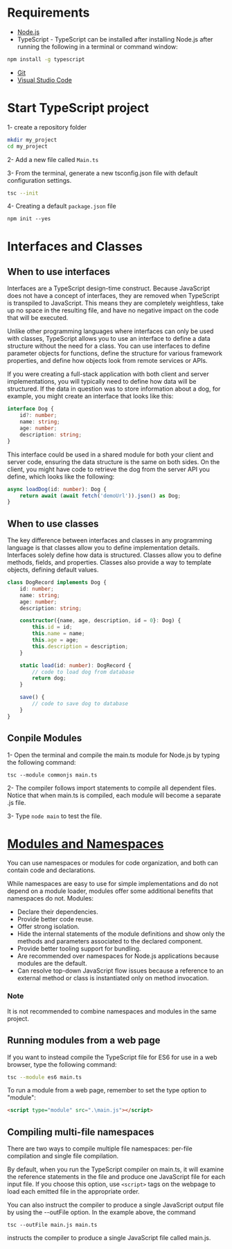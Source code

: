
# Requirements
* [Node.js](https://nodejs.org/)
* TypeScript - TypeScript can be installed after installing Node.js after running the following in a terminal or command window:

```Bash
npm install -g typescript
```
* [Git](https://git-scm.com/)
* [Visual Studio Code](https://code.visualstudio.com/)

# Start TypeScript project
1- create a repository folder
```Bash
mkdir my_project
cd my_project
```
2- Add a new file called ```Main.ts```

3- From the terminal, generate a new tsconfig.json file with default configuration settings.
```Bash
tsc --init
```
4- Creating a default ```package.json``` file
```
npm init --yes
```

# Interfaces and Classes
## When to use interfaces

Interfaces are a TypeScript design-time construct. Because JavaScript does not have a concept of interfaces, they are removed when TypeScript is transpiled to JavaScript. This means they are completely weightless, take up no space in the resulting file, and have no negative impact on the code that will be executed.

Unlike other programming languages where interfaces can only be used with classes, TypeScript allows you to use an interface to define a data structure without the need for a class. You can use interfaces to define parameter objects for functions, define the structure for various framework properties, and define how objects look from remote services or APIs.

If you were creating a full-stack application with both client and server implementations, you will typically need to define how data will be structured. If the data in question was to store information about a dog, for example, you might create an interface that looks like this:

```TypeScript
interface Dog {
    id?: number;
    name: string;
    age: number;
    description: string;
}
```
This interface could be used in a shared module for both your client and server code, ensuring the data structure is the same on both sides. On the client, you might have code to retrieve the dog from the server API you define, which looks like the following:
```TypeScript
async loadDog(id: number): Dog {
    return await (await fetch('demoUrl')).json() as Dog;
}
```

## When to use classes

The key difference between interfaces and classes in any programming language is that classes allow you to define implementation details. Interfaces solely define how data is structured. Classes allow you to define methods, fields, and properties. Classes also provide a way to template objects, defining default values.

```TypeScript
class DogRecord implements Dog {
    id: number;
    name: string;
    age: number;
    description: string;

    constructor({name, age, description, id = 0}: Dog) {
        this.id = id;
        this.name = name;
        this.age = age;
        this.description = description;
    }

    static load(id: number): DogRecord {
        // code to load dog from database
        return dog;
    }

    save() {
        // code to save dog to database
    }
} 
```

## Conpile Modules
1- Open the terminal and compile the main.ts module for Node.js by typing the following command:
```
tsc --module commonjs main.ts
```
2- The compiler follows import statements to compile all dependent files. Notice that when main.ts is compiled, each module will become a separate .js file.

3- Type ``` node main ``` to test the file.

# [Modules and Namespaces](https://learn.microsoft.com/en-us/training/modules/typescript-namespaces-organize-code/5-design-considerations)
You can use namespaces or modules for code organization, and both can contain code and declarations.

While namespaces are easy to use for simple implementations and do not depend on a module loader, modules offer some additional benefits that namespaces do not. Modules:

* Declare their dependencies.
* Provide better code reuse.
* Offer strong isolation.
* Hide the internal statements of the module definitions and show only the methods and parameters associated to the declared component.
* Provide better tooling support for bundling.
* Are recommended over namespaces for Node.js applications because modules are the default.
* Can resolve top-down JavaScript flow issues because a reference to an external method or class is instantiated only on method invocation.
### Note

It is not recommended to combine namespaces and modules in the same project.

## Running modules from a web page
If you want to instead compile the TypeScript file for ES6 for use in a web browser, type the following command:

```Bash
tsc --module es6 main.ts
```
To run a module from a web page, remember to set the type option to "module":
```Html
<script type="module" src=".\main.js"></script>
```


## Compiling multi-file namespaces

There are two ways to compile multiple file namespaces: per-file compilation and single file compilation.

By default, when you run the TypeScript compiler on main.ts, it will examine the reference statements in the file and produce one JavaScript file for each input file. If you choose this option, use ```<script>``` tags on the webpage to load each emitted file in the appropriate order.

You can also instruct the compiler to produce a single JavaScript output file by using the --outFile option. In the example above, the command 
```
tsc --outFile main.js main.ts
``` 
instructs the compiler to produce a single JavaScript file called main.js.


